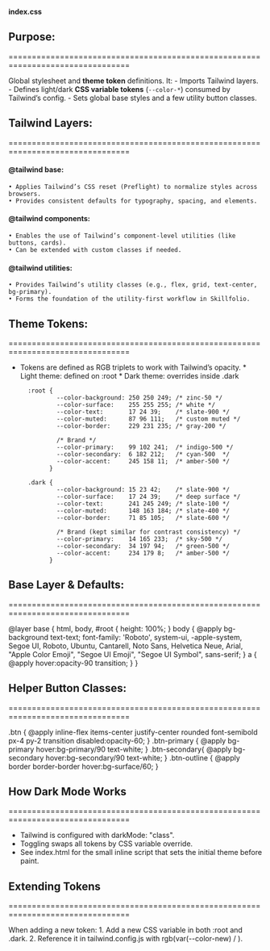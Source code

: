 **index.css**

## Purpose:
================================================================================

Global stylesheet and **theme token** definitions. It:
    - Imports Tailwind layers.
    - Defines light/dark **CSS variable tokens** (`--color-*`) consumed by Tailwind’s config.
    - Sets global base styles and a few utility button classes.

## Tailwind Layers:
================================================================================

  #### @tailwind base:
    • Applies Tailwind’s CSS reset (Preflight) to normalize styles across browsers.
    • Provides consistent defaults for typography, spacing, and elements.

  #### @tailwind components:
    • Enables the use of Tailwind’s component-level utilities (like buttons, cards).
    • Can be extended with custom classes if needed.

  #### @tailwind utilities:
    • Provides Tailwind’s utility classes (e.g., flex, grid, text-center, bg-primary).
    • Forms the foundation of the utility-first workflow in Skillfolio.

## Theme Tokens:
================================================================================

- Tokens are defined as RGB triplets to work with Tailwind’s <alpha-value> opacity.
        * Light theme: defined on :root
        * Dark theme: overrides inside .dark

        :root {
                --color-background: 250 250 249; /* zinc-50 */
                --color-surface:    255 255 255; /* white */
                --color-text:       17 24 39;    /* slate-900 */
                --color-muted:      87 96 111;   /* custom muted */
                --color-border:     229 231 235; /* gray-200 */

                /* Brand */
                --color-primary:    99 102 241;  /* indigo-500 */
                --color-secondary:  6 182 212;   /* cyan-500  */
                --color-accent:     245 158 11;  /* amber-500 */
              }

        .dark {
                --color-background: 15 23 42;    /* slate-900 */
                --color-surface:    17 24 39;    /* deep surface */
                --color-text:       241 245 249; /* slate-100 */
                --color-muted:      148 163 184; /* slate-400 */
                --color-border:     71 85 105;   /* slate-600 */

                /* Brand (kept similar for contrast consistency) */
                --color-primary:    14 165 233;  /* sky-500 */
                --color-secondary:  34 197 94;   /* green-500 */
                --color-accent:     234 179 8;   /* amber-500 */
              }

## Base Layer & Defaults:
================================================================================

@layer base {
  html, body, #root { height: 100%; }
  body {
    @apply bg-background text-text;
    font-family: 'Roboto', system-ui, -apple-system, Segoe UI, Roboto, Ubuntu, Cantarell, Noto Sans, Helvetica Neue, Arial, "Apple Color Emoji", "Segoe UI Emoji", "Segoe UI Symbol", sans-serif;
  }
  a { @apply hover:opacity-90 transition; }
}

## Helper Button Classes:
================================================================================

.btn          { @apply inline-flex items-center justify-center rounded font-semibold px-4 py-2 transition disabled:opacity-60; }
.btn-primary  { @apply bg-primary hover:bg-primary/90 text-white; }
.btn-secondary{ @apply bg-secondary hover:bg-secondary/90 text-white; }
.btn-outline  { @apply border border-border hover:bg-surface/60; }

## How Dark Mode Works
================================================================================

- Tailwind is configured with darkMode: "class".
- Toggling <html class="dark"> swaps all tokens by CSS variable override.
- See index.html for the small inline script that sets the initial theme before paint.

## Extending Tokens
================================================================================

When adding a new token:
    1. Add a new CSS variable in both :root and .dark.
    2. Reference it in tailwind.config.js with rgb(var(--color-new) / <alpha-value>).
